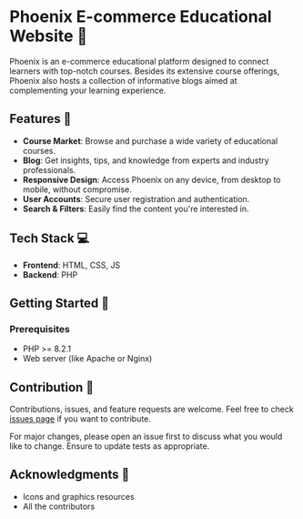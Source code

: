 # Phoenix E-commerce Educational Website 🚀

Phoenix is an e-commerce educational platform designed to connect learners with top-notch courses. Besides its extensive course offerings, Phoenix also hosts a collection of informative blogs aimed at complementing your learning experience.

## Features 🌟

- **Course Market**: Browse and purchase a wide variety of educational courses.
- **Blog**: Get insights, tips, and knowledge from experts and industry professionals.
- **Responsive Design**: Access Phoenix on any device, from desktop to mobile, without compromise.
- **User Accounts**: Secure user registration and authentication.
- **Search & Filters**: Easily find the content you're interested in.

## Tech Stack 💻

- **Frontend**: HTML, CSS, JS
- **Backend**: PHP

## Getting Started 🏁

### Prerequisites

- PHP >= 8.2.1
- Web server (like Apache or Nginx)


## Contribution 🤝

Contributions, issues, and feature requests are welcome. Feel free to check [issues page](https://github.com/avni2608/Phoenix-ecommerce-website/issues) if you want to contribute.

For major changes, please open an issue first to discuss what you would like to change. Ensure to update tests as appropriate.

## Acknowledgments 🙏

- Icons and graphics resources
- All the contributors


